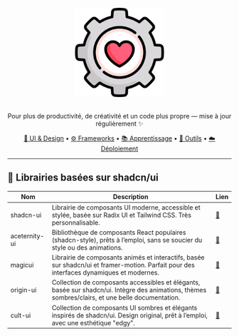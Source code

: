 <p align="center">
  <img width="200" src="./assets/logo.png" alt="logo toolbox">
</p>

<!-- <h1 align="center">Mon coffre à outils de dev</h1> -->
<p align="center">
<br>
  Pour plus de productivité, de créativité et un code plus propre — mise à jour régulièrement ✨
</p>
<p align="center">
  <a href="#-ui--design">🎨 UI & Design</a> •
  <a href="#-frameworks--librairies">⚙️ Frameworks</a> •
  <a href="#-apprentissage--références">📚 Apprentissage</a> •
  <a href="#-outils--productivité">🚀 Outils</a> •
  <a href="#-déploiement--plateformes">☁️ Déploiement</a>
</p>

---

## 🎨 Librairies basées sur shadcn/ui

| Nom  | Description                                                                                             | Lien       |
|---------------------|---------------------------------------------------------------------------------------------------------|------------|
| shadcn-ui           | Librairie de composants UI moderne, accessible et stylée, basée sur Radix UI et Tailwind CSS. Très personnalisable. | [🔗](https://ui.shadcn.com) |
| aceternity-ui       | Bibliothèque de composants React populaires (shadcn-style), prêts à l’emploi, sans se soucier du style ou des animations. | [🔗](https://ui.aceternity.com) |
| magicui             | Librairie de composants animés et interactifs, basée sur shadcn/ui et framer-motion. Parfait pour des interfaces dynamiques et modernes. | [🔗](https://magicui.design) |
| origin-ui           | Collection de composants accessibles et élégants, basée sur shadcn/ui. Intègre des animations, thèmes sombres/clairs, et une belle documentation. | [🔗](https://originui.com/) |
| cult-ui             | Collection de composants UI sombres et élégants inspirés de shadcn/ui. Design original, prêt à l’emploi, avec une esthétique "edgy". | [🔗](https://www.cult-ui.com/) |

